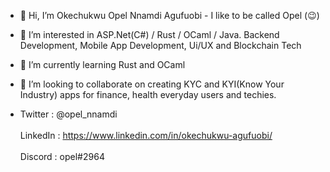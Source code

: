 - 👋 Hi, I’m Okechukwu Opel Nnamdi Agufuobi - I like to be called Opel (😉)

- 👀 I’m interested in ASP.Net(C#) / Rust / OCaml / Java. Backend Development, Mobile App Development, Ui/UX and Blockchain Tech

- 🌱 I’m currently learning Rust and OCaml

- 💞️ I’m looking to collaborate on creating KYC and KYI(Know Your Industry) apps for finance, health everyday users and techies.

- Twitter   : @opel_nnamdi<br/><br/>
  LinkedIn  : https://www.linkedin.com/in/okechukwu-agufuobi/<br/><br/>
  Discord   : opel#2964
  

<!---
sdg7onado/sdg7onado is a ✨ special ✨ repository because its `README.md` (this file) appears on your GitHub profile.
You can click the Preview link to take a look at your changes.
--->
